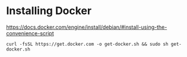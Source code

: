 # Installing Docker

https://docs.docker.com/engine/install/debian/#install-using-the-convenience-script


    curl -fsSL https://get.docker.com -o get-docker.sh && sudo sh get-docker.sh
